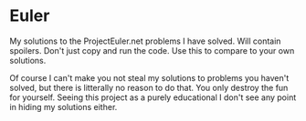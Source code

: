 # Euler
My solutions to the ProjectEuler.net problems I have solved. Will contain spoilers. Don't just copy and run the code. Use this to compare to your own solutions.

Of course I can't make you not steal my solutions to problems you haven't solved, but there is litterally no reason to do that. 
You only destroy the fun for yourself. Seeing this project as a purely educational I don't see any point in hiding my solutions either.
